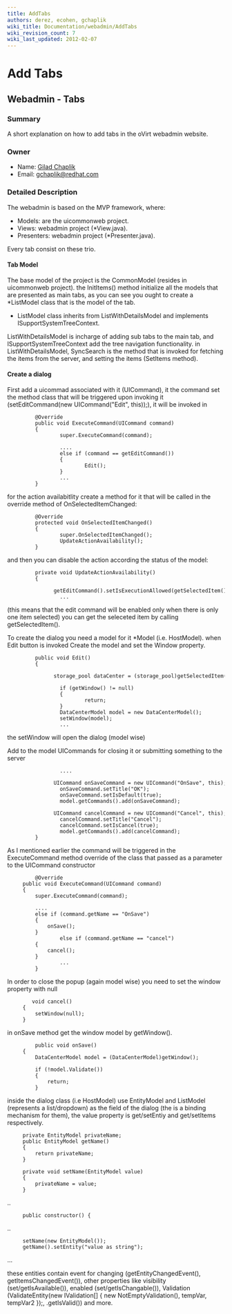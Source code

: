```yaml
---
title: AddTabs
authors: derez, ecohen, gchaplik
wiki_title: Documentation/webadmin/AddTabs
wiki_revision_count: 7
wiki_last_updated: 2012-02-07
---
```


# Add Tabs

## Webadmin - Tabs

### Summary

A short explanation on how to add tabs in the oVirt webadmin website.

### Owner

*   Name: [ Gilad Chaplik](User:gchaplik)
*   Email: <gchaplik@redhat.com>

### Detailed Description

The webadmin is based on the MVP framework, where:

*   Models: are the uicommonweb project.
*   Views: webadmin project (\*View.java).
*   Presenters: webadmin project (\*Presenter.java).

Every tab consist on these trio.

#### Tab Model

The base model of the project is the CommonModel (resides in uicommonweb project). the InitItems() method initialize all the models that are presented as main tabs, as you can see you ought to create a \*ListModel class that is the model of the tab.

*   ListModel class inherits from ListWithDetailsModel and implements ISupportSystemTreeContext.

ListWithDetailsModel is incharge of adding sub tabs to the main tab, and ISupportSystemTreeContext add the tree navigation functionality. in ListWithDetailsModel, SyncSearch is the method that is invoked for fetching the items from the server, and setting the items (SetItems method).

#### Create a dialog

First add a uicommad associated with it (UICommand), it the command set the method class that will be triggered upon invoking it (setEditCommand(new UICommand("Edit", this));), it will be invoked in

             @Override
             public void ExecuteCommand(UICommand command)
             {
                     super.ExecuteCommand(command);
                     
                     ....
                     else if (command == getEditCommand())
                     {
                             Edit();
                     }
                     ...
             }

for the action availabitlity create a method for it that will be called in the override method of OnSelectedItemChanged:

             @Override
             protected void OnSelectedItemChanged()
             {
                     super.OnSelectedItemChanged();
                     UpdateActionAvailability();
             }

and then you can disable the action according the status of the model:

             private void UpdateActionAvailability()
             {
                     getEditCommand().setIsExecutionAllowed(getSelectedItem() != null && items.size() == 1);
                     ...

(this means that the edit command will be enabled only when there is only one item selected) you can get the seleceted item by calling getSelectedItem().

To create the dialog you need a model for it \*Model (i.e. HostModel). when Edit button is invoked Create the model and set the Window property.

             public void Edit()
             {
                     storage_pool dataCenter = (storage_pool)getSelectedItem();
                     
                     if (getWindow() != null)
                     {
                             return;
                     }
                     DataCenterModel model = new DataCenterModel();
                     setWindow(model);
                     ...

the setWindow will open the dialog (model wise)

Add to the model UICommands for closing it or submitting something to the server

                     ....
                     UICommand onSaveCommand = new UICommand("OnSave", this);
                     onSaveCommand.setTitle("OK");
                     onSaveCommand.setIsDefault(true);
                     model.getCommands().add(onSaveCommand);
                     UICommand cancelCommand = new UICommand("Cancel", this);
                     cancelCommand.setTitle("Cancel");
                     cancelCommand.setIsCancel(true);
                     model.getCommands().add(cancelCommand);
             }

As I mentioned earlier the command will be triggered in the ExecuteCommand method override of the class that passed as a parameter to the UICommand constructor

             @Override
         public void ExecuteCommand(UICommand command)
         {
             super.ExecuteCommand(command);

             ....
             else if (command.getName == "OnSave")
             {
                 onSave();
             }
                     else if (command.getName == "cancel")
             {
                 cancel();
             }
                     ...
             }

In order to close the popup (again model wise) you need to set the window property with null

            void cancel()
         {
             setWindow(null);
         }

in onSave method get the window model by getWindow().

             public void onSave()
         {
             DataCenterModel model = (DataCenterModel)getWindow();

             if (!model.Validate())
             {
                 return;
             }

inside the dialog class (i.e HostModel) use EntityModel and ListModel (represents a list/dropdown) as the field of the dialog (the is a binding mechanism for them), the value property is get/setEntiy and get/setItems respectively.

         private EntityModel privateName;
         public EntityModel getName()
         {
             return privateName;
         }

         private void setName(EntityModel value)
         {
             privateName = value;
         }

..

         public constructor() {

..

         setName(new EntityModel());
         getName().setEntity("value as string");

...

these entities contain event for changing (getEntityChangedEvent(), getItemsChangedEvent()), other properties like visibility (set/getIsAvailable()), enabled (set/getIsChangable()), Validation (ValidateEntity(new IValidation[] { new NotEmptyValidation(), tempVar, tempVar2 });, .getIsValid()) and more.
